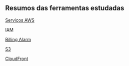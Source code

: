 ## Resumos das ferramentas estudadas

[Serviços AWS]()

[IAM](IAM.md)

[Billing Alarm](BillingAlarm.md)

[S3](S3.md)

[CloudFront](cloudfront.md)